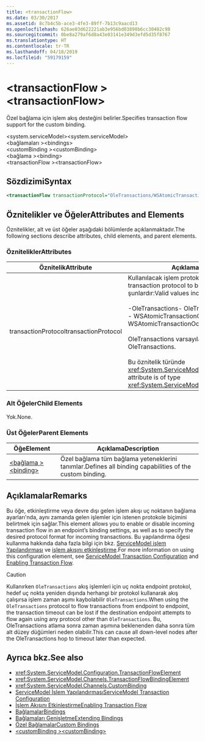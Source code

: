 ```yaml
---
title: <transactionFlow>
ms.date: 03/30/2017
ms.assetid: 8c7b4c5b-ace3-4fe3-89ff-7b13c9aacd13
ms.openlocfilehash: 626ae03d622221ab3e956bd03898b6cc30482c98
ms.sourcegitcommit: 0be8a279af6d8a43e03141e349d3efd5d35f8767
ms.translationtype: HT
ms.contentlocale: tr-TR
ms.lasthandoff: 04/18/2019
ms.locfileid: "59179159"
---
```

# <a name="transactionflow"></a><span data-ttu-id="55e33-101">\<transactionFlow ></span><span class="sxs-lookup"><span data-stu-id="55e33-101">\<transactionFlow></span></span>
<span data-ttu-id="55e33-102">Özel bağlama için işlem akış desteğini belirler.</span><span class="sxs-lookup"><span data-stu-id="55e33-102">Specifies transaction flow support for the custom binding.</span></span>  
  
 <span data-ttu-id="55e33-103">\<system.serviceModel></span><span class="sxs-lookup"><span data-stu-id="55e33-103">\<system.serviceModel></span></span>  
<span data-ttu-id="55e33-104">\<bağlamaları ></span><span class="sxs-lookup"><span data-stu-id="55e33-104">\<bindings></span></span>  
<span data-ttu-id="55e33-105">\<customBinding ></span><span class="sxs-lookup"><span data-stu-id="55e33-105">\<customBinding></span></span>  
<span data-ttu-id="55e33-106">\<bağlama ></span><span class="sxs-lookup"><span data-stu-id="55e33-106">\<binding></span></span>  
<span data-ttu-id="55e33-107">\<transactionFlow ></span><span class="sxs-lookup"><span data-stu-id="55e33-107">\<transactionFlow></span></span>  
  
## <a name="syntax"></a><span data-ttu-id="55e33-108">Sözdizimi</span><span class="sxs-lookup"><span data-stu-id="55e33-108">Syntax</span></span>  
  
```xml  
<transactionFlow transactionProtocol="OleTransactions/WSAtomicTransactionOctober2004" />
```  
  
## <a name="attributes-and-elements"></a><span data-ttu-id="55e33-109">Öznitelikler ve Öğeler</span><span class="sxs-lookup"><span data-stu-id="55e33-109">Attributes and Elements</span></span>  
 <span data-ttu-id="55e33-110">Öznitelikler, alt ve üst öğeler aşağıdaki bölümlerde açıklanmaktadır.</span><span class="sxs-lookup"><span data-stu-id="55e33-110">The following sections describe attributes, child elements, and parent elements.</span></span>  
  
### <a name="attributes"></a><span data-ttu-id="55e33-111">Öznitelikler</span><span class="sxs-lookup"><span data-stu-id="55e33-111">Attributes</span></span>  
  
|<span data-ttu-id="55e33-112">Öznitelik</span><span class="sxs-lookup"><span data-stu-id="55e33-112">Attribute</span></span>|<span data-ttu-id="55e33-113">Açıklama</span><span class="sxs-lookup"><span data-stu-id="55e33-113">Description</span></span>|  
|---------------|-----------------|  
|<span data-ttu-id="55e33-114">transactionProtocol</span><span class="sxs-lookup"><span data-stu-id="55e33-114">transactionProtocol</span></span>|<span data-ttu-id="55e33-115">Kullanılacak işlem protokolünü belirler.</span><span class="sxs-lookup"><span data-stu-id="55e33-115">Specifies the transaction protocol to be used.</span></span> <span data-ttu-id="55e33-116">Geçerli değerler şunlardır:</span><span class="sxs-lookup"><span data-stu-id="55e33-116">Valid values include the following:</span></span><br /><br /> <span data-ttu-id="55e33-117">-OleTransactions</span><span class="sxs-lookup"><span data-stu-id="55e33-117">-   OleTransactions</span></span><br /><span data-ttu-id="55e33-118">-   WSAtomicTransactionOctober2004</span><span class="sxs-lookup"><span data-stu-id="55e33-118">-   WSAtomicTransactionOctober2004</span></span><br /><br /> <span data-ttu-id="55e33-119">OleTransactions varsayılandır.</span><span class="sxs-lookup"><span data-stu-id="55e33-119">The default is OleTransactions.</span></span><br /><br /> <span data-ttu-id="55e33-120">Bu öznitelik türünde <xref:System.ServiceModel.TransactionProtocol>.</span><span class="sxs-lookup"><span data-stu-id="55e33-120">This attribute is of type <xref:System.ServiceModel.TransactionProtocol>.</span></span>|  
  
### <a name="child-elements"></a><span data-ttu-id="55e33-121">Alt Öğeler</span><span class="sxs-lookup"><span data-stu-id="55e33-121">Child Elements</span></span>  
 <span data-ttu-id="55e33-122">Yok.</span><span class="sxs-lookup"><span data-stu-id="55e33-122">None.</span></span>  
  
### <a name="parent-elements"></a><span data-ttu-id="55e33-123">Üst Öğeler</span><span class="sxs-lookup"><span data-stu-id="55e33-123">Parent Elements</span></span>  
  
|<span data-ttu-id="55e33-124">Öğe</span><span class="sxs-lookup"><span data-stu-id="55e33-124">Element</span></span>|<span data-ttu-id="55e33-125">Açıklama</span><span class="sxs-lookup"><span data-stu-id="55e33-125">Description</span></span>|  
|-------------|-----------------|  
|[<span data-ttu-id="55e33-126">\<bağlama ></span><span class="sxs-lookup"><span data-stu-id="55e33-126">\<binding></span></span>](../../../../../docs/framework/misc/binding.md)|<span data-ttu-id="55e33-127">Özel bağlama tüm bağlama yeteneklerini tanımlar.</span><span class="sxs-lookup"><span data-stu-id="55e33-127">Defines all binding capabilities of the custom binding.</span></span>|  
  
## <a name="remarks"></a><span data-ttu-id="55e33-128">Açıklamalar</span><span class="sxs-lookup"><span data-stu-id="55e33-128">Remarks</span></span>  
 <span data-ttu-id="55e33-129">Bu öğe, etkinleştirme veya devre dışı gelen işlem akışı uç noktanın bağlama ayarları'nda, aynı zamanda gelen işlemler için istenen protokole biçimini belirtmek için sağlar.</span><span class="sxs-lookup"><span data-stu-id="55e33-129">This element allows you to enable or disable incoming transaction flow in an endpoint’s binding settings, as well as to specify the desired protocol format for incoming transactions.</span></span> <span data-ttu-id="55e33-130">Bu yapılandırma öğesi kullanma hakkında daha fazla bilgi için bkz. [ServiceModel işlem Yapılandırması](../../../../../docs/framework/wcf/feature-details/servicemodel-transaction-configuration.md) ve [işlem akışını etkinleştirme](../../../../../docs/framework/wcf/feature-details/enabling-transaction-flow.md).</span><span class="sxs-lookup"><span data-stu-id="55e33-130">For more information on using this configuration element, see [ServiceModel Transaction Configuration](../../../../../docs/framework/wcf/feature-details/servicemodel-transaction-configuration.md) and [Enabling Transaction Flow](../../../../../docs/framework/wcf/feature-details/enabling-transaction-flow.md).</span></span>  
  
> [!CAUTION]
>  <span data-ttu-id="55e33-131">Kullanırken `OleTransactions` akış işlemleri için uç nokta endpoint protokol, hedef uç nokta yeniden dışında herhangi bir protokol kullanarak akış çalışırsa işlem zaman aşımı kaybolabilir `OleTransactions`.</span><span class="sxs-lookup"><span data-stu-id="55e33-131">When using the `OleTransactions` protocol to flow transactions from endpoint to endpoint, the transaction timeout can be lost if the destination endpoint attempts to flow again using any protocol other than `OleTransactions`.</span></span> <span data-ttu-id="55e33-132">Bu, OleTransactions atlama sonra zaman aşımına beklenenden daha sonra tüm alt düzey düğümleri neden olabilir.</span><span class="sxs-lookup"><span data-stu-id="55e33-132">This can cause all down-level nodes after the OleTransactions hop to timeout later than expected.</span></span>  
  
## <a name="see-also"></a><span data-ttu-id="55e33-133">Ayrıca bkz.</span><span class="sxs-lookup"><span data-stu-id="55e33-133">See also</span></span>

- <xref:System.ServiceModel.Configuration.TransactionFlowElement>
- <xref:System.ServiceModel.Channels.TransactionFlowBindingElement>
- <xref:System.ServiceModel.Channels.CustomBinding>
- [<span data-ttu-id="55e33-134">ServiceModel İşlem Yapılandırması</span><span class="sxs-lookup"><span data-stu-id="55e33-134">ServiceModel Transaction Configuration</span></span>](../../../../../docs/framework/wcf/feature-details/servicemodel-transaction-configuration.md)
- [<span data-ttu-id="55e33-135">İşlem Akışını Etkinleştirme</span><span class="sxs-lookup"><span data-stu-id="55e33-135">Enabling Transaction Flow</span></span>](../../../../../docs/framework/wcf/feature-details/enabling-transaction-flow.md)
- [<span data-ttu-id="55e33-136">Bağlamalar</span><span class="sxs-lookup"><span data-stu-id="55e33-136">Bindings</span></span>](../../../../../docs/framework/wcf/bindings.md)
- [<span data-ttu-id="55e33-137">Bağlamaları Genişletme</span><span class="sxs-lookup"><span data-stu-id="55e33-137">Extending Bindings</span></span>](../../../../../docs/framework/wcf/extending/extending-bindings.md)
- [<span data-ttu-id="55e33-138">Özel Bağlamalar</span><span class="sxs-lookup"><span data-stu-id="55e33-138">Custom Bindings</span></span>](../../../../../docs/framework/wcf/extending/custom-bindings.md)
- [<span data-ttu-id="55e33-139">\<customBinding ></span><span class="sxs-lookup"><span data-stu-id="55e33-139">\<customBinding></span></span>](../../../../../docs/framework/configure-apps/file-schema/wcf/custombinding.md)

